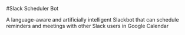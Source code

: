 #Slack Scheduler Bot

A language-aware and artificially intelligent Slackbot that can schedule reminders and meetings with other Slack users in Google Calendar
